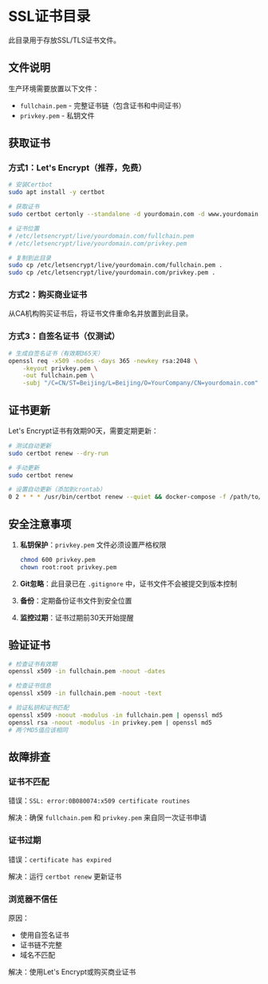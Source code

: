# SSL证书目录

此目录用于存放SSL/TLS证书文件。

## 文件说明

生产环境需要放置以下文件：
- `fullchain.pem` - 完整证书链（包含证书和中间证书）
- `privkey.pem` - 私钥文件

## 获取证书

### 方式1：Let's Encrypt（推荐，免费）

```bash
# 安装Certbot
sudo apt install -y certbot

# 获取证书
sudo certbot certonly --standalone -d yourdomain.com -d www.yourdomain.com

# 证书位置
# /etc/letsencrypt/live/yourdomain.com/fullchain.pem
# /etc/letsencrypt/live/yourdomain.com/privkey.pem

# 复制到此目录
sudo cp /etc/letsencrypt/live/yourdomain.com/fullchain.pem .
sudo cp /etc/letsencrypt/live/yourdomain.com/privkey.pem .
```

### 方式2：购买商业证书

从CA机构购买证书后，将证书文件重命名并放置到此目录。

### 方式3：自签名证书（仅测试）

```bash
# 生成自签名证书（有效期365天）
openssl req -x509 -nodes -days 365 -newkey rsa:2048 \
    -keyout privkey.pem \
    -out fullchain.pem \
    -subj "/C=CN/ST=Beijing/L=Beijing/O=YourCompany/CN=yourdomain.com"
```

## 证书更新

Let's Encrypt证书有效期90天，需要定期更新：

```bash
# 测试自动更新
sudo certbot renew --dry-run

# 手动更新
sudo certbot renew

# 设置自动更新（添加到crontab）
0 2 * * * /usr/bin/certbot renew --quiet && docker-compose -f /path/to/docker-compose.yml restart nginx
```

## 安全注意事项

1. **私钥保护**：`privkey.pem` 文件必须设置严格权限
   ```bash
   chmod 600 privkey.pem
   chown root:root privkey.pem
   ```

2. **Git忽略**：此目录已在 `.gitignore` 中，证书文件不会被提交到版本控制

3. **备份**：定期备份证书文件到安全位置

4. **监控过期**：证书过期前30天开始提醒

## 验证证书

```bash
# 检查证书有效期
openssl x509 -in fullchain.pem -noout -dates

# 检查证书信息
openssl x509 -in fullchain.pem -noout -text

# 验证私钥和证书匹配
openssl x509 -noout -modulus -in fullchain.pem | openssl md5
openssl rsa -noout -modulus -in privkey.pem | openssl md5
# 两个MD5值应该相同
```

## 故障排查

### 证书不匹配

错误：`SSL: error:0B080074:x509 certificate routines`

解决：确保 `fullchain.pem` 和 `privkey.pem` 来自同一次证书申请

### 证书过期

错误：`certificate has expired`

解决：运行 `certbot renew` 更新证书

### 浏览器不信任

原因：
- 使用自签名证书
- 证书链不完整
- 域名不匹配

解决：使用Let's Encrypt或购买商业证书
